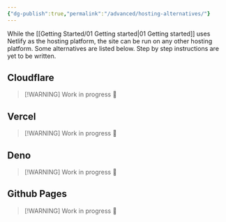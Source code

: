 ```yaml
---
{"dg-publish":true,"permalink":"/advanced/hosting-alternatives/"}
---
```


While the [[Getting Started/01 Getting started\|01 Getting started]] uses Netlify as the hosting platform, the site can be run on any other hosting platform. Some alternatives are listed below. Step by step instructions are yet to be written. 

## Cloudflare

> [!WARNING] Work in progress
> 🔧

## Vercel

> [!WARNING] Work in progress
> 🔧

## Deno

> [!WARNING] Work in progress
> 🔧


## Github Pages

> [!WARNING] Work in progress
> 🔧

